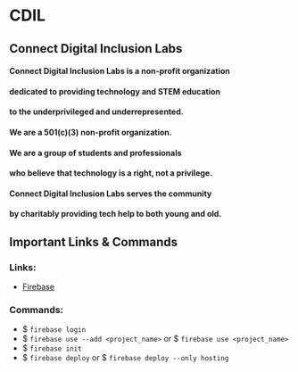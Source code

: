 # CDIL
## Connect Digital Inclusion Labs
#### Connect Digital Inclusion Labs is a non-profit organization 
#### dedicated to providing technology and STEM education 
#### to the underprivileged and underrepresented. 
#### We are a 501(c)(3) non-profit organization. 
#### We are a group of students and professionals 
#### who believe that technology is a right, not a privilege.
#### Connect Digital Inclusion Labs serves the community 
#### by charitably providing tech help to both young and old.

## Important Links & Commands

### Links:

* [Firebase](https://console.firebase.google.com/u/0/project/connect-digital-inclusion-labs/hosting/sites) 

### Commands: 

* $ `firebase login`
* $ `firebase use --add <project_name>` 
or $ `firebase use <project_name>` 
* $ `firebase init`
* $ `firebase deploy` or $ `firebase deploy --only hosting`